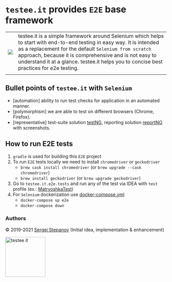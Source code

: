 `testee.it` provides `E2E` base framework
=================================

|     |     |
------|------
| ![](https://user-images.githubusercontent.com/1389501/122058312-c7524b80-cdeb-11eb-8e7b-861a3caa9132.png) |  testee.it is a simple framework around Selenium which helps to start with end-to-end testing in easy way. It is intended as a replacement for the default `Selenium from scratch` approach, because it is comprehensive and is not easy to understand it at a glance. testee.it helps you to concise best practices for e2e testing. |
|    |      |

## Bullet points of `testee.it` with `Selenium`

- [automation] ability to run test checks for application in an automated manner.
- [polymorphism] we are able to test on different browsers (Chrome, Firefox).
- [representative] test-suite solution [testNG](https://testng.org/doc/selenium.html), reporting solution [reportNG](https://github.com/hibissscus/reportng) with screenshots.

## How to run E2E tests

1. `gradle` is used for building this `E2E` project
2. To run `E2E` tests locally we need to install `chromedriver` or `geckodriver`
    - `brew cask install chromedriver` (or `brew upgrade --cask chromedriver`)
    - `brew install geckodriver` (or `brew upgrade geckodriver`)
3. Go to `testee.it.e2e.tests` and run any of the test via IDEA with `test` profile (ex.: [MatryoshkaTest](https://github.com/hibissscus/testee/blob/master/src/test/kotlin/testee/it/tests/example/matryoshka/MatryoshkaTest.kt))
4. For `Selenium` dockerization use [docker-compose.yml](https://github.com/hibissscus/testee/blob/master/docker-compose.yml)
    - `docker-compose up e2e`
    - `docker-compose down`

### Authors

© 2019-2021 [Sergei Stepanov](https://github.com/hibissscus) (Initial idea, implementation & enhancement)

<img width="125" alt="testee it" src="https://user-images.githubusercontent.com/1389501/101087856-21f42a80-35b3-11eb-8935-6ac32fb29471.png">
